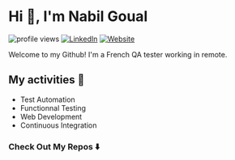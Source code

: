 # Hi 👋, I'm Nabil Goual

![profile views](https://visitor-badge.glitch.me/badge?page_id=Nabil-bali.nabil-bali&right_color=blue)
[![LinkedIn](https://img.shields.io/badge/LinkedIn-Nabil%20Goual-informational?style=flat&color=informational&logo=linkedin&logoColor=white)](https://www.linkedin.com/in/nabil-goual-developpeur/)
[![Website](https://img.shields.io/badge/Website-Nabil.bali-informational?style=flat&color=success&logo=vercel&logoColor=white)](https://nabil-bali.github.io/nabil-bali/)

Welcome to my Github! I'm a French QA tester working in remote.

## My activities 🎯

- Test Automation
- Functionnal Testing
- Web Development
- Continuous Integration

### Check Out My Repos ⬇️
